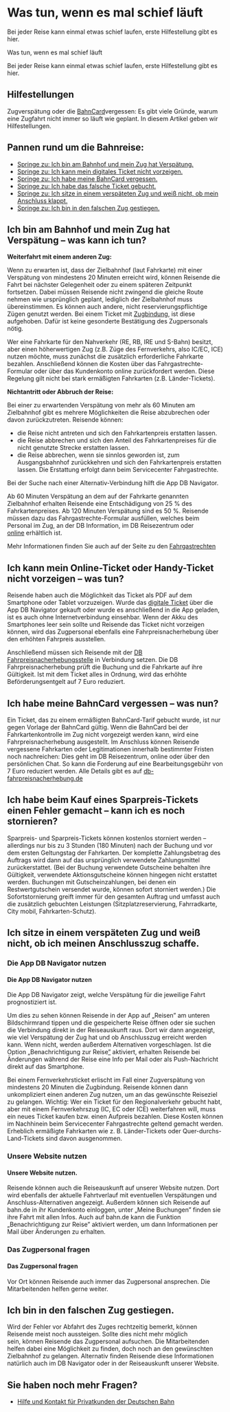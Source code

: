 Was tun, wenn es mal schief läuft
==========

Bei jeder Reise kann einmal etwas schief laufen, erste Hilfestellung gibt es hier.

Was tun, wenn es mal schief läuft

Bei jeder Reise kann einmal etwas schief laufen, erste Hilfestellung gibt es hier.

Hilfestellungen
----------

Zugverspätung oder die [BahnCard](https://www.bahn.de/angebot/bahncard/bahncard-verloren)vergessen: Es gibt viele Gründe, warum eine Zugfahrt nicht immer so läuft wie geplant. In diesem Artikel geben wir Hilfestellungen.

Pannen rund um die Bahnreise:
----------

* [Springe zu: Ich bin am Bahnhof und mein Zug hat Verspätung.](https://www.bahn.de/service/zug/was-tun-wenn-es-mal-schief-laeuft#Verspaetung)
* [Springe zu: Ich kann mein digitales Ticket nicht vorzeigen.](https://www.bahn.de/service/zug/was-tun-wenn-es-mal-schief-laeuft#Ticket%20nicht%20dabei)
* [Springe zu: Ich habe meine BahnCard vergessen.](https://www.bahn.de/service/zug/was-tun-wenn-es-mal-schief-laeuft#BahnCard%20vergessen)
* [Springe zu: Ich habe das falsche Ticket gebucht.](https://www.bahn.de/service/zug/was-tun-wenn-es-mal-schief-laeuft#Falsches%20Ticket%20gebucht)
* [Springe zu: Ich sitze in einem verspäteten Zug und weiß nicht, ob mein Anschluss klappt.](https://www.bahn.de/service/zug/was-tun-wenn-es-mal-schief-laeuft#SitzeimverspaetetenZug)
* [Springe zu: Ich bin in den falschen Zug gestiegen.](https://www.bahn.de/service/zug/was-tun-wenn-es-mal-schief-laeuft#Sitze%20im%20falschen%20Zug)

Ich bin am Bahnhof und mein Zug hat Verspätung – was kann ich tun?
----------

**Weiterfahrt mit einem anderen Zug:**

Wenn zu erwarten ist, dass der Zielbahnhof (laut Fahrkarte) mit einer Verspätung von mindestens 20 Minuten erreicht wird, können Reisende die Fahrt bei nächster Gelegenheit oder zu einem späteren Zeitpunkt fortsetzen. Dabei müssen Reisende nicht zwingend die gleiche Route nehmen wie ursprünglich geplant, lediglich der Zielbahnhof muss übereinstimmen. Es können auch andere, nicht reservierungspflichtige Zügen genutzt werden. Bei einem Ticket mit [Zugbindung](https://www.bahn.de/faq/was-bedeutet-zugbindung), ist diese aufgehoben. Dafür ist keine gesonderte Bestätigung des Zugpersonals nötig.

Wer eine Fahrkarte für den Nahverkehr (RE, RB, IRE und S-Bahn) besitzt, aber einen höherwertigen Zug (z.B. Züge des Fernverkehrs, also IC/EC, ICE) nutzen möchte, muss zunächst die zusätzlich erforderliche Fahrkarte bezahlen. Anschließend können die Kosten über das Fahrgastrechte-Formular oder über das Kundenkonto online zurückfordert werden. Diese Regelung gilt nicht bei stark ermäßigten Fahrkarten (z.B. Länder-Tickets).

**Nichtantritt oder Abbruch der Reise:**

Bei einer zu erwartenden Verspätung von mehr als 60 Minuten am Zielbahnhof gibt es mehrere Möglichkeiten die Reise abzubrechen oder davon zurückzutreten. Reisende können:

* die Reise nicht antreten und sich den Fahrkartenpreis erstatten lassen.
* die Reise abbrechen und sich den Anteil des Fahrkartenpreises für die nicht genutzte Strecke erstatten lassen.
* die Reise abbrechen, wenn sie sinnlos geworden ist, zum Ausgangsbahnhof zurückkehren und sich den Fahrkartenpreis erstatten lassen. Die Erstattung erfolgt dann beim Servicecenter Fahrgastrechte.

Bei der Suche nach einer Alternativ-Verbindung hilft die App DB Navigator.

Ab 60 Minuten Verspätung an dem auf der Fahrkarte genannten Zielbahnhof erhalten Reisende eine Entschädigung von 25 % des Fahrkartenpreises. Ab 120 Minuten Verspätung sind es 50 %. Reisende müssen dazu das Fahrgastrechte-Formular ausfüllen, welches beim Personal im Zug, an der DB Information, im DB Reisezentrum oder [online](https://www.bahn.de/service/informationen-buchung/fahrgastrechte) erhältlich ist.

Mehr Informationen finden Sie auch auf der Seite zu den [Fahrgastrechten](https://www.bahn.de/service/informationen-buchung/fahrgastrechte)

Ich kann mein Online-Ticket oder Handy-Ticket nicht vorzeigen – was tun?
----------

Reisende haben auch die Möglichkeit das Ticket als PDF auf dem Smartphone oder Tablet vorzuzeigen. Wurde das [digitale Ticket](https://www.bahn.de/service/informationen-buchung/digitales-ticket) über die App DB Navigator gekauft oder wurde es anschließend in die App geladen, ist es auch ohne Internetverbindung einsehbar. Wenn der Akku des Smartphones leer sein sollte und Reisende das Ticket nicht vorzeigen können, wird das Zugpersonal ebenfalls eine Fahrpreisnacherhebung über den erhöhten Fahrpreis ausstellen.

Anschließend müssen sich Reisende mit der [DB Fahrpreisnacherhebungsstelle](https://db-fn.de/) in Verbindung setzen. Die DB Fahrpreisnacherhebung prüft die Buchung und die Fahrkarte auf ihre Gültigkeit. Ist mit dem Ticket alles in Ordnung, wird das erhöhte Beförderungsentgelt auf 7 Euro reduziert.

Ich habe meine BahnCard vergessen – was nun?
----------

Ein Ticket, das zu einem ermäßigten BahnCard-Tarif gebucht wurde, ist nur gegen Vorlage der BahnCard gültig. Wenn die BahnCard bei der Fahrkartenkontrolle im Zug nicht vorgezeigt werden kann, wird eine Fahrpreisnacherhebung ausgestellt. Im Anschluss können Reisende vergessene Fahrkarten oder Legitimationen innerhalb bestimmter Fristen noch nachreichen: Dies geht im DB Reisezentrum, online oder über den persönlichen Chat. So kann die Forderung auf eine Bearbeitungsgebühr von 7 Euro reduziert werden. Alle Details gibt es auf [db-fahrpreisnacherhebung.de](https://www.db-fahrpreisnacherhebung.de/)

Ich habe beim Kauf eines Sparpreis-Tickets einen Fehler gemacht – kann ich es noch stornieren?
----------

Sparpreis- und Sparpreis-Tickets können kostenlos storniert werden – allerdings nur bis zu 3 Stunden (180 Minuten) nach der Buchung und vor dem ersten Geltungstag der Fahrkarten. Der komplette Zahlungsbetrag des Auftrags wird dann auf das ursprünglich verwendete Zahlungsmittel zurückerstattet. (Bei der Buchung verwendete Gutscheine behalten ihre Gültigkeit, verwendete Aktionsgutscheine können hingegen nicht erstattet werden. Buchungen mit Gutscheinzahlungen, bei denen ein Restwertgutschein versendet wurde, können sofort storniert werden.) Die Sofortstornierung greift immer für den gesamten Auftrag und umfasst auch die zusätzlich gebuchten Leistungen (Sitzplatzreservierung, Fahrradkarte, City mobil, Fahrkarten-Schutz).

Ich sitze in einem verspäteten Zug und weiß nicht, ob ich meinen Anschlusszug schaffe.
----------

###  Die App DB Navigator nutzen  ###

#### Die App DB Navigator nutzen ####

Die App DB Navigator zeigt, welche Verspätung für die jeweilige Fahrt prognostiziert ist.

Um dies zu sehen können Reisende in der App auf „Reisen” am unteren Bildschirmrand tippen und die gespeicherte Reise öffnen oder sie suchen die Verbindung direkt in der Reiseauskunft raus. Dort wir dann angezeigt, wie viel Verspätung der Zug hat und ob Anschlusszug erreicht werden kann. Wenn nicht, werden außerdem Alternativen vorgeschlagen. Ist die Option [„](https://www.bahn.de/service/ueber-uns/inside-bahn/tipps-tricks/db-navigator-benachrichtigungen-zur-reise)Benachrichtigung zur Reise[”](https://www.bahn.de/service/ueber-uns/inside-bahn/tipps-tricks/db-navigator-benachrichtigungen-zur-reise) aktiviert, erhalten Reisende bei Änderungen während der Reise eine Info per Mail oder als Push-Nachricht direkt auf das Smartphone.

Bei einem Fernverkehrsticket erlischt im Fall einer Zugverspätung von mindestens 20 Minuten die Zugbindung. Reisende können dann unkompliziert einen anderen Zug nutzen, um an das gewünschte Reiseziel zu gelangen.
Wichtig: Wer ein Ticket für den Regionalverkehr gebucht habt, aber mit einem Fernverkehrszug (IC, EC oder ICE) weiterfahren will, muss ein neues Ticket kaufen bzw. einen Aufpreis bezahlen. Diese Kosten können im Nachhinein beim Servicecenter Fahrgastrechte geltend gemacht werden. Erheblich ermäßigte Fahrkarten wie z. B. Länder-Tickets oder Quer-durchs-Land-Tickets sind davon ausgenommen.

###  Unsere Website nutzen  ###

#### Unsere Website nutzen. ####

Reisende können auch die Reiseauskunft auf unserer Website nutzen. Dort wird ebenfalls der aktuelle Fahrtverlauf mit eventuellen Verspätungen und Anschluss-Alternativen angezeigt. Außerdem können sich Reisende auf bahn.de in ihr Kundenkonto einloggen, unter „Meine Buchungen” finden sie ihre Fahrt mit allen Infos. Auch auf bahn.de kann die Funktion „Benachrichtigung zur Reise” aktiviert werden, um dann Informationen per Mail über Änderungen zu erhalten.

###  Das Zugpersonal fragen  ###

#### Das Zugpersonal fragen ####

Vor Ort können Reisende auch immer das Zugpersonal ansprechen. Die Mitarbeitenden helfen gerne weiter.

Ich bin in den falschen Zug gestiegen.
----------

Wird der Fehler vor Abfahrt des Zuges rechtzeitig bemerkt, können Reisende meist noch aussteigen. Sollte dies nicht mehr möglich sein, können Reisende das Zugpersonal aufsuchen. Die Mitarbeitenden helfen dabei eine Möglichkeit zu finden, doch noch an den gewünschten Zielbahnhof zu gelangen. Alternativ finden Reisende diese Informationen natürlich auch im DB Navigator oder in der Reiseauskunft unserer Website.

Sie haben noch mehr Fragen?
----------

* [Hilfe und Kontakt für Privatkunden der Deutschen Bahn](https://www.bahn.de/hilfe)
